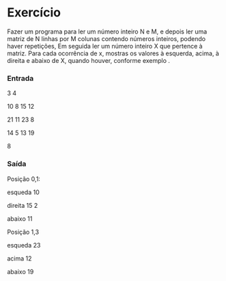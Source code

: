 <h1>Exercício</h1>

<p> Fazer um programa para ler um número inteiro N e M, e depois ler uma matriz de N linhas por M colunas contendo números inteiros, podendo haver repetições, Em seguida ler um número inteiro X que pertence à matriz. Para cada ocorrência de x, mostras os valores à esquerda, acima, à direita e abaixo de X, quando houver, conforme exemplo .</p>

<h3>Entrada</h3>
<p>3  4</p>
<p>10 8 15 12</p>
<p>21 11 23 8</p>
<p>14 5 13 19</p>

<p>8</p>

<h3>Saída</h3>
<p>Posição 0,1:</p>
<p>esqueda 10</p>
<p>direita 15 2</p>
<p>abaixo 11</p>
<p>Posição 1,3</p>
<p>esqueda 23</p>
<p>acima 12</p>
<p>abaixo 19</p>